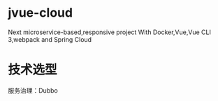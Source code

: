 # jvue-cloud
Next microservice-based,responsive project With Docker,Vue,Vue CLI 3,webpack and Spring Cloud

# 技术选型

服务治理：Dubbo
